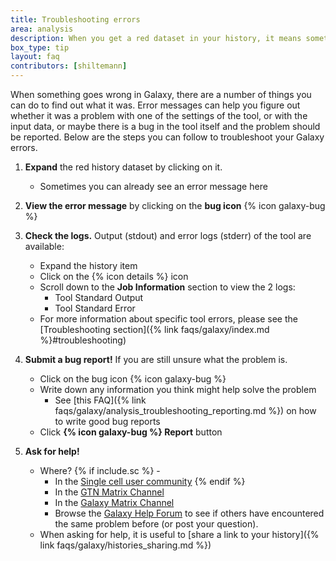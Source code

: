```yaml
---
title: Troubleshooting errors
area: analysis
description: When you get a red dataset in your history, it means something went wrong. But how can you find out what it was? And how can you report errors?
box_type: tip
layout: faq
contributors: [shiltemann]
---
```


When something goes wrong in Galaxy, there are a number of things you can do to find out what it was. Error messages can help you figure out whether it was a problem with one of the settings of the tool, or with the input data, or maybe there is a bug in the tool itself and the problem should be reported. Below are the steps you can follow to troubleshoot your Galaxy errors.

1. **Expand** the red history dataset by clicking on it.
   - Sometimes you can already see an error message here


2. **View the error message** by clicking on the **bug icon** {% icon galaxy-bug %}


3. **Check the logs.** Output (stdout) and error logs (stderr) of the tool are available:
   - Expand the history item
   - Click on the {% icon details %} icon
   - Scroll down to the **Job Information** section to view the 2 logs:
     - Tool Standard Output
     - Tool Standard Error
   - For more information about specific tool errors, please see the [Troubleshooting section]({% link faqs/galaxy/index.md %}#troubleshooting)


4. **Submit a bug report!** If you are still unsure what the problem is.
   - Click on the bug icon {% icon galaxy-bug %}
   - Write down any information you think might help solve the problem
     - See [this FAQ]({% link faqs/galaxy/analysis_troubleshooting_reporting.md %}) on how to write good bug reports
   - Click **{% icon galaxy-bug %} Report** button

5. **Ask for help!**
   - Where?
    {% if include.sc %} -
     - In the [Single cell user community](https://matrix.to/#/#Galaxy-Training-Network_galaxy-single-cell:gitter.im)
     {% endif %}
     - In the [GTN Matrix Channel](https://gitter.im/Galaxy-Training-Network/Lobby)
     - In the [Galaxy Matrix Channel](https://gitter.im/galaxyproject/Lobby)
     - Browse the [Galaxy Help Forum](https://help.galaxyproject.org/) to see if others have encountered the same problem before (or post your question).
   - When asking for help, it is useful to [share a link to your history]({% link faqs/galaxy/histories_sharing.md %})
